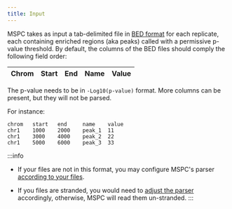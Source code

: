 ```yaml
---
title: Input
---
```


MSPC takes as input a tab-delimited file in 
[BED format]( https://uswest.ensembl.org/info/website/upload/bed.html) for each replicate, 
each containing enriched regions (aka peaks) called with a permissive p-value threshold. 
By default, the columns of the BED files should comply the following field order:


| Chrom  | Start  | End | Name | Value |
|--------|--------|-----|------|-------|

The p-value needs to be in `-Log10(p-value)` format. More columns 
can be present, but they will not be parsed.


For instance:

```
chrom	start	end		name	value
chr1	1000	2000	peak_1	11
chr1	3000	4000	peak_2	22
chr1	5000	6000	peak_3	33
```

:::info
* If your files are not in this format, you may configure MSPC's parser 
[according to your files](parser.md).

* If you files are stranded, you would need to [adjust the parser](parser.md)
 accordingly, otherwise, MSPC will read 
them un-stranded.
:::


